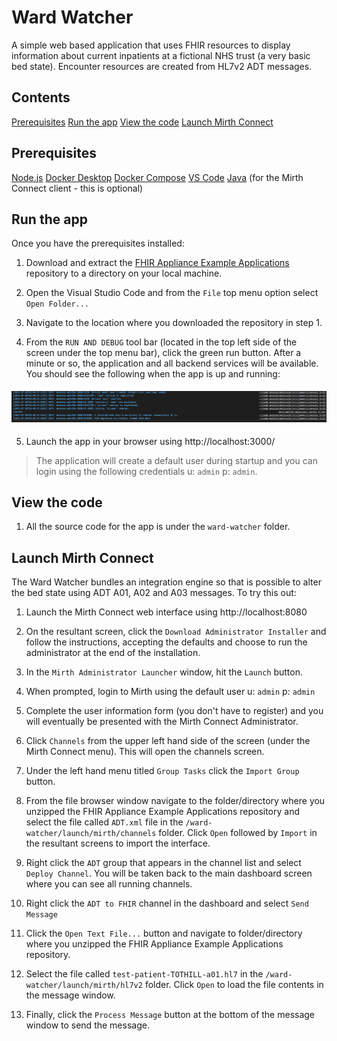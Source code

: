 # Ward Watcher

A simple web based application that uses FHIR resources to display information about current inpatients at a fictional NHS trust (a very basic bed state). Encounter resources are created from HL7v2 ADT messages.

## Contents

[Prerequisites](#prequisites)
[Run the app](#run-the-app)
[View the code](#view-the-code)
[Launch Mirth Connect](#launch-mirth-connect)

## Prerequisites

[Node.js](https://nodejs.org/en/)
[Docker Desktop](https://www.docker.com/products/docker-desktop)
[Docker Compose](https://docs.docker.com/compose/install/)
[VS Code](https://code.visualstudio.com/)
[Java](https://www.java.com/en/download/manual.jsp/) (for the Mirth Connect client - this is optional)

## Run the app

Once you have the prerequisites installed: 

1. Download and extract the [FHIR Appliance Example Applications](https://github.com/synanetics/fhir-appliance-example-applications/archive/refs/heads/master.zip) repository to a directory on your local machine.

2. Open the Visual Studio Code and from the `File` top menu option select `Open Folder...`

3. Navigate to the location where you downloaded the repository in step 1.

4. From the `RUN AND DEBUG` tool bar (located in the top left side of the screen under the top menu bar), click the green run button. After a minute or so, the application and all backend services will be available. You should see the following when the app is up and running:

<img src="docs/media/ward-watcher-started.png" style="height:152;width=1549;margin-top:5px;margin-bottom:5px" />

5. Launch the app in your browser using http://localhost:3000/ 

> The application will create a default user during startup and you can login using the following credentials u: `admin` p: `admin`. 

## View the code

1. All the source code for the app is under the `ward-watcher` folder.

## Launch Mirth Connect

The Ward Watcher bundles an integration engine so that is possible to alter the bed state using ADT A01, A02 and A03 messages. To try this out:

1. Launch the Mirth Connect web interface using http://localhost:8080

2. On the resultant screen, click the `Download Administrator Installer` and follow the instructions, accepting the defaults and choose to run the administrator at the end of the installation.

3. In the `Mirth Administrator Launcher` window, hit the `Launch` button.

4. When prompted, login to Mirth using the default user u: `admin` p: `admin`

5. Complete the user information form (you don't have to register) and you will eventually be presented with the Mirth Connect Administrator.

6. Click `Channels` from the upper left hand side of the screen (under the Mirth Connect menu). This will open the channels screen.

7. Under the left hand menu titled `Group Tasks` click the `Import Group` button.

8. From the file browser window navigate to the folder/directory where you unzipped the FHIR Appliance Example Applications repository and select the file called `ADT.xml` file in the `/ward-watcher/launch/mirth/channels` folder. Click `Open` followed by `Import` in the resultant screens to import the interface.

9. Right click the `ADT` group that appears in the channel list and select `Deploy Channel`. You will be taken back to the main dashboard screen where you can see all running channels.

10. Right click the `ADT to FHIR` channel in the dashboard and select `Send Message`

11. Click the `Open Text File...` button and navigate to folder/directory where you unzipped the FHIR Appliance Example Applications repository.

12. Select the file called `test-patient-TOTHILL-a01.hl7` in the `/ward-watcher/launch/mirth/hl7v2` folder. Click `Open` to load the file contents in the message window.

13. Finally, click the `Process Message` button at the bottom of the message window to send the message.